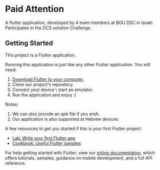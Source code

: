 # Paid Attention

A flutter application, developed by 4 team members at BGU DSC in Israel.
Participates in the DCS solution Challenge.

## Getting Started

This project is a Flutter application.

Running this application is just like any other Flutter application.
You will need:
1. [Download Flutter to your computer.](https://roei-bracha.github.io/flutter-codelab-quiz/#0)
2. Clone our project's repository.
3. Connect yout device \ start an emulator.
4. Run the application and enjoy :)

Notes:
1. We can also provide an apk file if you wish.
2. Our application is also supported at Hebrew devices.

A few resources to get you started if this is your first Flutter project:

- [Lab: Write your first Flutter app](https://flutter.dev/docs/get-started/codelab)
- [Cookbook: Useful Flutter samples](https://flutter.dev/docs/cookbook)

For help getting started with Flutter, view our
[online documentation](https://flutter.dev/docs), which offers tutorials,
samples, guidance on mobile development, and a full API reference.
